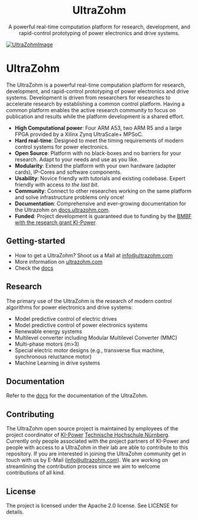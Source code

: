 <h1 align="center">UltraZohm</h1>
<p align="center">
  A powerful real-time computation platform for research, development, and rapid-control prototyping of power electronics and drive systems.
</p>
<a href="https://ultrazohm.com">
  <img align="center" src="https://docs.ultrazohm.com/_images/front_lowres.png" alt="UltraZohmImage">
</a>

# UltraZohm

The UltraZohm is a powerful real-time computation platform for research, development, and rapid-control prototyping of power electronics and drive systems.
Development is driven from researchers for researches to accelerate research by establishing a common control platform.
Having a common platform enables the active research community to focus on publication and results while the platform development is a shared effort. 

- **High Computational power**: Four ARM A53, two ARM R5 and a large FPGA provided by a Xilinx Zynq UltraScale+ MPSoC.
- **Hard real-time**: Designed to meet the timing requirements of modern control systems for power electronics.
- **Open Source**: Platform with no black-boxes and no barriers for your research. Adapt to your needs and use as you like.
- **Modularity**: Extend the platform with your own hardware (adapter cards), IP-Cores and software components.
- **Usability**: Novice friendly with tutorials and existing codebase. Expert friendly with access *to the last bit*.
- **Community**: Connect to other researches working on the same platform and solve infrastructure problems only once!
- **Documentation**: Comprehensive and ever-growing documentation for the Ultrazohm on [docs.ultrazohm.com](docs.ultrazohm.com).
- **Funded**: Project development is guaranteed due to funding by the [BMBF with the research grant KI-Power](https://elektronikforschung.de/projekte/ki-power).

## Getting-started

- How to get a UltraZohm? Shoot us a Mail at info@ultrazohm.com
- More information on [ultrazohm.com](ultrazohm.com)
- Check the [docs](https://docs.ultrazohm.com/) 

## Research

The primary use of the UltraZohm is the research of modern control algorithms for power electronics and drive systems:

- Model predictive control of electric drives
- Model predictive control of power electronics systems
- Renewable energy systems
- Multilevel converter including Modular Multilevel Converter (MMC)
- Multi-phase motors (m>3)
- Special electric motor designs (e.g., transverse flux machine, synchronous reluctance motor)
- Machine Learning in drive systems

## Documentation

Refer to the [docs](https://docs.ultrazohm.com/) for the documentation of the UltraZohm.

## Contributing

The UltraZohm open source project is maintained by employees of the project coordinator of [KI-Power](https://elektronikforschung.de/projekte/ki-power) [Technische Hochschule Nürnberg](https://www.th-nuernberg.de/einrichtungen-gesamt/in-institute/institut-fuer-leistungselektronische-systeme-elsys/).
Currently only people associated with the project partners of KI-Power and people with access to a UltraZohm in their lab are able to contribute to this repository.
If you are interested in joining the UltraZohm community get in touch with us by E-Mail (info@ultrazohm.com).
We are working on streamlining the contribution process since we aim to welcome contributions of all kind.

## License

The project is licensed under the Apache 2.0 license. See LICENSE for details.